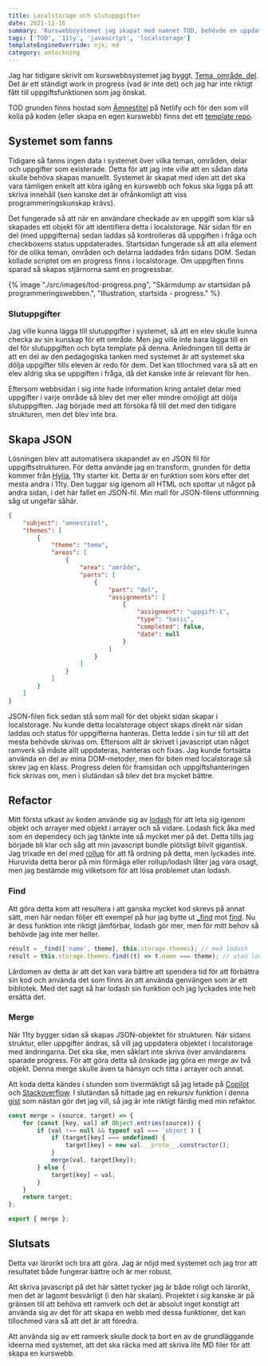```yaml
---
title: Localstorage och slutuppgifter
date: 2021-11-16
summary: 'Kurswebbsystemet jag skapat med namnet TOD, behövde en uppdatering för att tillåta slutuppgifter. Det här handlar om hur en lite feature kan växa sig till ett rätt omfattande refaktorering.'
tags: ['TOD', '11ty', 'javascript', 'localstorage']
templateEngineOverride: njk, md
category: anteckning
---
```


Jag har tidigare skrivit om kurswebbsystemet jag byggt, [Tema, område, del](/tag/tod). Det är ett ständigt work in progress (vad är inte det) och jag har inte riktigt fått till uppgiftsfunktionen som jag önskat.

TOD grunden finns hostad som [Ämnestitel](https://silly-bhaskara-09612e.netlify.app/) på Netlify och för den som vill kolla på koden (eller skapa en egen kurswebb) finns det ett [template repo](https://github.com/jensnti/tod).

## Systemet som fanns

Tidigare så fanns ingen data i systemet över vilka teman, områden, delar och uppgifter som existerade. Detta för att jag inte ville att en sådan data skulle behöva skapas manuellt. Systemet är skapat med iden att det ska vara tämligen enkelt att köra igång en kurswebb och fokus ska ligga på att skriva innehåll (sen kanske det är ofrånkomligt att viss programmeringskunskap krävs).

Det fungerade så att när en användare checkade av en uppgift som klar så skapades ett objekt för att identifiera detta i localstorage. När sidan för en del (med uppgifterna) sedan laddas så kontrolleras då uppgiften i fråga och checkboxens status uppdaterades.
Startsidan fungerade så att alla element för de olika teman, områden och delarna laddades från sidans DOM. Sedan kollade scriptet om en progress finns i localstorage. Om uppgiften finns sparad så skapas stjärnorna samt en progressbar.

{% image "./src/images/tod-progress.png", "Skärmdump av startsidan på programmeringswebben.", "Illustration, startsida - progress." %}

### Slutuppgifter

Jag ville kunna lägga till slutuppgifter i systemet, så att en elev skulle kunna checka av sin kunskap för ett område. Men jag ville inte bara lägga till en del för slutuppgiften och byta template på denna. Anledningen till detta är att en del av den pedagogiska tanken med systemet är att systemet ska dölja uppgifter tills eleven är redo för dem. Det kan tillochmed vara så att en elev aldrig ska se uppgiften i fråga, då det kanske inte är relevant för hen.

Eftersom webbsidan i sig inte hade information kring antalet delar med uppgifter i varje område så blev det mer eller mindre omöjligt att dölja slutuppgiften. Jag började med att försöka få till det med den tidigare strukturen, men det blev inte bra.

## Skapa JSON

Lösningen blev att automatisera skapandet av en JSON fil för uppgiftsstrukturen. För detta använde jag en transform, grunden för detta kommer från [Hylia](https://github.com/andy-piccalilli/hylia-preview), 11ty starter kit.
Detta är en funktion som körs efter det mesta andra i 11ty. Den tuggar sig igenom all HTML och spottar ut något på andra sidan, i det här fallet en JSON-fil. Min mall för JSON-filens utformning såg ut ungefär såhär.

```json
{
    "subject": "amnestitel",
    "themes": [
        {
            "theme": "tema",
            "areas": [
                {
                    "area": "område",
                    "parts": [
                        {
                            "part": "del",
                            "assignments": [
                                {
                                    "assignment": "uppgift-1",
                                    "type": "basic",
                                    "completed": false,
                                    "date": null
                                }
                            ]
                        }
                    ]
                }
            ]
        }
    ]
}
```

JSON-filen fick sedan stå som mall för det objekt sidan skapar i localstorage. Nu kunde detta localstorage object skaps direkt när sidan laddas och status för uppgifterna hanteras. Detta ledde i sin tur till att det mesta behövde skrivas om. Eftersom allt är skrivet i javascript utan något ramverk så måste allt uppdateras, hanteras och fixas. Jag kunde fortsätta använda en del av mina DOM-metoder, men för biten med localstorage så skrev jag en klass.
Progress delen för framsidan och uppgiftshanteringen fick skrivas om, men i slutändan så blev det bra mycket bättre.

## Refactor

Mitt första utkast av koden använde sig av [lodash](https://lodash.com/) för att leta sig igenom objekt och arrayer med objekt i arrayer och så vidare. Lodash fick åka med som en dependecy och jag tänkte inte så mycket mer på det. Detta tills jag började bli klar och såg att min javascript bundle plötsligt blivit gigantisk. Jag trixade en del med [rollup](https://rollupjs.org/) för att få ordning på detta, men lyckades inte. Huruvida detta beror på min förmåga eller rollup/lodash låter jag vara osagt, men jag bestämde mig vilketsom för att lösa problemet utan lodash.

### Find

Att göra detta kom att resultera i att ganska mycket kod skrevs på annat sätt, men här nedan följer ett exempel på hur jag bytte ut [\_find](https://lodash.com/docs/4.17.15#find) mot [find](https://developer.mozilla.org/en-US/docs/Web/JavaScript/Reference/Global_Objects/Array/find). Nu är dess funktion inte riktigt jämförbar, lodash gör mer, men för mitt behov så behövde jag inte mer heller.

```js
result = _find(['name', theme], this.storage.themes); // med lodash
result = this.storage.themes.find((t) => t.name === theme); // utan lodash
```

Lärdomen av detta är att det kan vara bättre att spendera tid för att förbättra sin kod och använda det som finns än att använda genvängen som är ett bibliotek. Med det sagt så har lodash sin funktion och jag lyckades inte helt ersätta det.

### Merge

När 11ty bygger sidan så skapas JSON-objektet för strukturen. När sidans struktur, eller uppgifter ändras, så vill jag uppdatera objektet i localstorage med ändringarna. Det ska ske, men såklart inte skriva över användarens sparade progress. För att göra detta så önskade jag göra en merge av två objekt. Denna merge skulle även ta hänsyn och titta i arrayer och annat.

Att koda detta kändes i stunden som övermäktigt så jag letade på [Copilot](https://copilot.github.com/) och [Stackoverflow](https://stackoverflow.com/). I slutändan så hittade jag en rekursiv funktion i denna [gist](https://gist.github.com/ahtcx/0cd94e62691f539160b32ecda18af3d6#gistcomment-3889214) som nästan gör det jag vill, så jag är inte riktigt färdig med min refaktor.

```js
const merge = (source, target) => {
    for (const [key, val] of Object.entries(source)) {
        if (val !== null && typeof val === `object`) {
            if (target[key] === undefined) {
                target[key] = new val.__proto__.constructor();
            }
            merge(val, target[key]);
        } else {
            target[key] = val;
        }
    }
    return target;
};

export { merge };
```

## Slutsats

Detta var lärorikt och bra att göra. Jag är nöjd med systemet och jag tror att resultatet både fungerar bättre och är mer robust.

Att skriva javascript på det här sättet tycker jag är både roligt och lärorikt, men det är lagomt besvärligt (i den här skalan). Projektet i sig kanske är på gränsen till att behöva ett ramverk och det är absolut inget konstigt att använda sig av det för att skapa en webb med dessa funktioner, det kan tillochmed vara så att det är att föredra.

Att använda sig av ett ramverk skulle dock ta bort en av de grundläggande ideerna med systemet, att det ska räcka med att skriva lite MD filer för att skapa en kurswebb.
